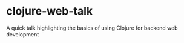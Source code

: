 # clojure-web-talk
A quick talk highlighting the basics of using Clojure for backend web development
